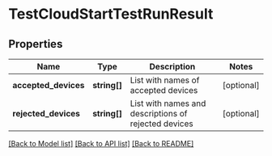 # TestCloudStartTestRunResult

## Properties
Name | Type | Description | Notes
------------ | ------------- | ------------- | -------------
**accepted_devices** | **string[]** | List with names of accepted devices | [optional] 
**rejected_devices** | **string[]** | List with names and descriptions of rejected devices | [optional] 

[[Back to Model list]](../README.md#documentation-for-models) [[Back to API list]](../README.md#documentation-for-api-endpoints) [[Back to README]](../README.md)


